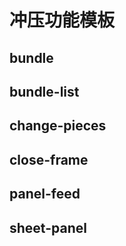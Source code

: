 # 冲压功能模板

## bundle

## bundle-list

## change-pieces

## close-frame

## panel-feed

## sheet-panel
